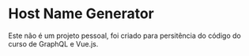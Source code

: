 # Host Name Generator

Este não é um projeto pessoal, foi criado para persitência do código do curso de GraphQL e Vue.js.
